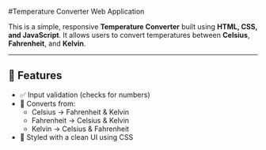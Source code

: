 #Temperature Converter Web Application

This is a simple, responsive **Temperature Converter** built using **HTML, CSS, and JavaScript**. It allows users to convert temperatures between **Celsius**, **Fahrenheit**, and **Kelvin**.

---

## 🚀 Features

- ✅ Input validation (checks for numbers)
- 🔄 Converts from:
  - Celsius → Fahrenheit & Kelvin
  - Fahrenheit → Celsius & Kelvin
  - Kelvin → Celsius & Fahrenheit
- 🎨 Styled with a clean UI using CSS
